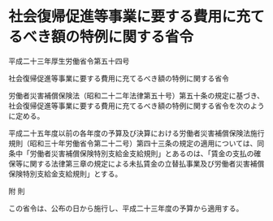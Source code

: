 # 社会復帰促進等事業に要する費用に充てるべき額の特例に関する省令

平成二十三年厚生労働省令第五十四号

社会復帰促進等事業に要する費用に充てるべき額の特例に関する省令

労働者災害補償保険法（昭和二十二年法律第五十号）第五十条の規定に基づき、社会復帰促進等事業に要する費用に充てるべき額の特例に関する省令を次のように定める。

平成二十五年度以前の各年度の予算及び決算における労働者災害補償保険法施行規則（昭和三十年労働省令第二十二号）第四十三条の規定の適用については、同条中「労働者災害補償保険特別支給金支給規則」とあるのは、「賃金の支払の確保等に関する法律第三章の規定による未払賃金の立替払事業及び労働者災害補償保険特別支給金支給規則」とする。

附 則

この省令は、公布の日から施行し、平成二十三年度の予算から適用する。
